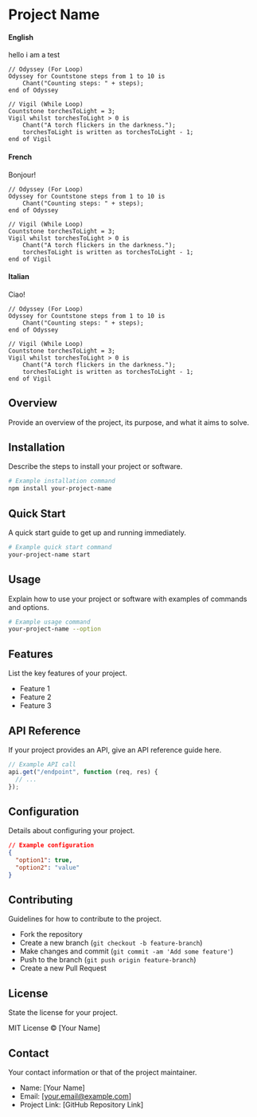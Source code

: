 # Project Name

<!-- tabs:start -->

#### **English**

hello i am a test

```runelang
// Odyssey (For Loop)
Odyssey for Countstone steps from 1 to 10 is
    Chant("Counting steps: " + steps);
end of Odyssey

// Vigil (While Loop)
Countstone torchesToLight = 3;
Vigil whilst torchesToLight > 0 is
    Chant("A torch flickers in the darkness.");
    torchesToLight is written as torchesToLight - 1;
end of Vigil
```

#### **French**

Bonjour!

```runelang
// Odyssey (For Loop)
Odyssey for Countstone steps from 1 to 10 is
    Chant("Counting steps: " + steps);
end of Odyssey

// Vigil (While Loop)
Countstone torchesToLight = 3;
Vigil whilst torchesToLight > 0 is
    Chant("A torch flickers in the darkness.");
    torchesToLight is written as torchesToLight - 1;
end of Vigil
```

#### **Italian**

Ciao!

```runelang
// Odyssey (For Loop)
Odyssey for Countstone steps from 1 to 10 is
    Chant("Counting steps: " + steps);
end of Odyssey

// Vigil (While Loop)
Countstone torchesToLight = 3;
Vigil whilst torchesToLight > 0 is
    Chant("A torch flickers in the darkness.");
    torchesToLight is written as torchesToLight - 1;
end of Vigil
```

<!-- tabs:end -->

## Overview

Provide an overview of the project, its purpose, and what it aims to solve.

## Installation

Describe the steps to install your project or software.

```bash
# Example installation command
npm install your-project-name
```

## Quick Start

A quick start guide to get up and running immediately.

```bash
# Example quick start command
your-project-name start
```

## Usage

Explain how to use your project or software with examples of commands and options.

```bash
# Example usage command
your-project-name --option
```

## Features

List the key features of your project.

- Feature 1
- Feature 2
- Feature 3

## API Reference

If your project provides an API, give an API reference guide here.

```javascript
// Example API call
api.get("/endpoint", function (req, res) {
  // ...
});
```

## Configuration

Details about configuring your project.

```json
// Example configuration
{
  "option1": true,
  "option2": "value"
}
```

## Contributing

Guidelines for how to contribute to the project.

- Fork the repository
- Create a new branch (`git checkout -b feature-branch`)
- Make changes and commit (`git commit -am 'Add some feature'`)
- Push to the branch (`git push origin feature-branch`)
- Create a new Pull Request

## License

State the license for your project.

MIT License © [Your Name]

## Contact

Your contact information or that of the project maintainer.

- Name: [Your Name]
- Email: [your.email@example.com]
- Project Link: [GitHub Repository Link]
